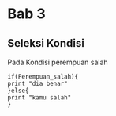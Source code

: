 # Bab 3
## Seleksi Kondisi
Pada Kondisi perempuan salah
```
if(Perempuan_salah){
print "dia benar"
}else{
print "kamu salah"
}
```